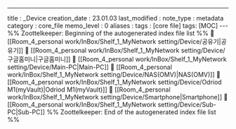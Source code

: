 ---
title : _Device
creation_date : 23.01.03
last_modified :
note_type : metadata
category : core_file
memo_level : 0
aliases : 
tags : [core file]
tags: [MOC]
---%% Zoottelkeeper: Beginning of the autogenerated index file list  %%
📄 [[Room_4_personal work/InBox/Shelf_1_MyNetwork setting/Device/공유기|공유기]]
📄 [[Room_4_personal work/InBox/Shelf_1_MyNetwork setting/Device/구글홈미니|구글홈미니]]
📄 [[Room_4_personal work/InBox/Shelf_1_MyNetwork setting/Device/Main-PC|Main-PC]]
📄 [[Room_4_personal work/InBox/Shelf_1_MyNetwork setting/Device/NAS(OMV)|NAS(OMV)]]
📄 [[Room_4_personal work/InBox/Shelf_1_MyNetwork setting/Device/Odriod M1(myVault)|Odriod M1(myVault)]]
📄 [[Room_4_personal work/InBox/Shelf_1_MyNetwork setting/Device/Smartphone|Smartphone]]
📄 [[Room_4_personal work/InBox/Shelf_1_MyNetwork setting/Device/Sub-PC|Sub-PC]]
%% Zoottelkeeper: End of the autogenerated index file list  %%
